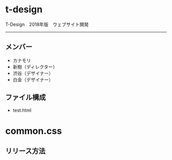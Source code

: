# t-design
T-Design　2018年版　ウェブサイト開発

---

## メンバー
* カナモリ
* 新樹（ディレクター）
* 渋谷（デザイナー）
* 白金（デザイナー）

## ファイル構成
* test.html
# common.css

## リリース方法